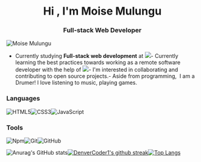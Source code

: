 <h1 align="center">Hi , I'm Moise Mulungu</h1><h3 align="center">Full-stack Web Developer</h3><p align="left"> <img src="https://komarev.com/ghpvc/?username=moise-mulungu&label=Views&color=blue&style=plastic" alt="Moise Mulungu" /></p>

- Currently studying **Full-stack web development** at ![](https://img.shields.io/badge/-Microverse-blueviolet)- Currently learning the best practices towards working as a remote software developer with the help of ![](https://img.shields.io/badge/-Microverse-blueviolet)- I'm interested in collaborating and contributing to open source projects.- Aside from programming,  I am a Drumer! I love listening to music, playing games.

### Languages 
![HTML5](https://icongr.am/devicon/html5-original.svg?size=50&color=currentColor)![CSS3](https://icongr.am/devicon/css3-original.svg?size=50&color=currentColor)![JavaScript](https://icongr.am/devicon/javascript-original.svg?size=50&color=currentColor)

### Tools 
![Npm](https://icongr.am/devicon/npm-original-wordmark.svg?size=50&color=currentColor)![Git](https://icongr.am/devicon/git-original.svg?size=50&color=currentColor)![GitHub](https://icongr.am/devicon/github-original.svg?size=50&color=currentColor)

![Anurag's GitHub stats](https://github-readme-stats.vercel.app/api?username=stanleySimeon&show_icons=true&theme=radical)[![DenverCoder1's github streak](https://github-readme-streak-stats.herokuapp.com/?user=stanleySimeon&theme=blue-green)](https://github.com/DenverCoder1/github-readme-streak-stats)[![Top Langs](https://github-readme-stats.vercel.app/api/top-langs/?username=stanleySimeon&exclude_repo=github-readme-stats,anuraghazra.github.io)](https://github.com/anuraghazra/github-readme-stats)
